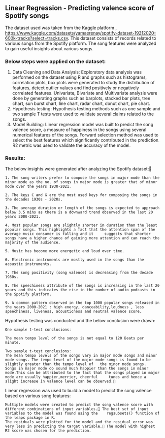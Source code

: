 ## Linear Regression - Predicting valence score of Spotify songs

The dataset used was taken from the Kaggle platform , https://www.kaggle.com/datasets/yamaerenay/spotify-dataset-19212020-600k-tracks?select=tracks.csv. This dataset consists of records related to various songs from the Spotify platform. The song features were analyzed to gain useful insights about various songs. 

### Below steps were applied on the dataset:

1. Data Cleaning and Data Analysis:
	Exploratory data analysis was performed on the dataset using R and graphs such as histograms, correlation plots, box plots were generated to study the distribution of features, 	detect outlier values and find positively or negatively correlated features.
	Univariate, Bivariate and Multivariate analysis were done by generating graphs such as barplots, stacked bar plots, tree chart, sun burst chart, line chart, radar chart, donut 	chart, pie chart.
2. Hypothesis testing:
	Hypothesis testing methods such as one sample and two sample T tests were used to validate several claims related to the songs.
3. Model Building:
	Linear regression model was built to predict the song valence score, a measure of happiness in the songs using several numerical features of the songs.
	Forward selection method was used to select the best features which significantly contributed in the prediction. R2 metric was used to validate the accuracy of the model.

### Results:	 							
The below insights were generated after analyzing the Spotify dataset: 	

	1. The song writers prefer to compose the songs in major mode than the minor mode as the no. of songs in major mode is greater that of minor mode over the years 1930-2021.
 
 	2. The keys C and G are the most used keys for composing the songs in the decades 1930s - 2020s.
 
 	3. The average duration or length of the songs is expected to approach below 3.5 mins as there is a downward trend observed in the last 20 years 2000-2021.
  
  	4. Most popular songs are slightly shorter in duration than the least popular songs. This highlights a fact that the attention span of the average music consumer is falling and it 	suggests that shorter songs have a higher chance of gaining more attention and can reach the majority of the audience.	
   
	5. Music has become more energetic and loud over time.		
 
	6. Electronic instruments are mostly used in the songs than the acoustic instruments.
 
	7. The song positivity (song valence) is decreasing from the decade 1980s.
 
	8. The speechiness attribute of the songs is increasing in the last 20 years and this indicates the rise in the number of audio podcasts in the Spotify platform.
 
	9. A common pattern observed in the top 1000 popular songs released in the years 2000-2021 : high energy, danceability,loudness , less speechiness, liveness, acousticness and neutral valence score.

Hypothesis testing was conducted and the below conclusion were drawn:

	One sample t-test conclusions:
 
	The mean tempo level of the songs is not equal to 120 Beats per minute. 
 
	Two sample t-test conclusions:
	The mean tempo levels of the songs vary in major mode songs and minor mode songs. The tempo level of the major mode songs is found to be slightly greater than the tempo level of 	the minor mode songs.
	Songs in major mode do sound much happier than the songs in minor mode.This can be attributed to the fact that the songs played in major mode are usually happier,merrier, cheerful 	tunes and hence a slight increase in valence level can be observed. 
 
Linear regression was used to build a model to predict the song valence based on various song features:

	Multiple models were created to predict the song valence score with different combinations of input variables. The best set of input variables to the model was found using the 	regsubsets() function of the leaps package in R.
	The residuals were plotted for the model and the residual error was very less in predicting the target variable. The model with highest R2 score was chosen for the prediction.
